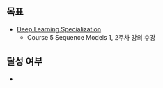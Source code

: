 ## 목표
- [Deep Learning Specialization](https://www.coursera.org/specializations/deep-learning) 
  - Course 5 Sequence Models 1, 2주차 강의 수강

## 달성 여부
- 

